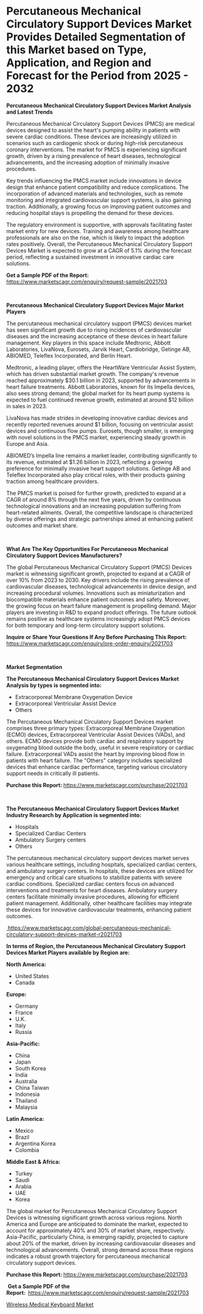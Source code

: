 <p><h1>Percutaneous Mechanical Circulatory Support Devices Market Provides Detailed Segmentation of this Market based on Type, Application, and Region and Forecast for the Period from 2025 - 2032</h1></p><p><strong>Percutaneous Mechanical Circulatory Support Devices Market Analysis and Latest Trends</strong></p>
<p><p>Percutaneous Mechanical Circulatory Support Devices (PMCS) are medical devices designed to assist the heart's pumping ability in patients with severe cardiac conditions. These devices are increasingly utilized in scenarios such as cardiogenic shock or during high-risk percutaneous coronary interventions. The market for PMCS is experiencing significant growth, driven by a rising prevalence of heart diseases, technological advancements, and the increasing adoption of minimally invasive procedures.</p><p>Key trends influencing the PMCS market include innovations in device design that enhance patient compatibility and reduce complications. The incorporation of advanced materials and technologies, such as remote monitoring and integrated cardiovascular support systems, is also gaining traction. Additionally, a growing focus on improving patient outcomes and reducing hospital stays is propelling the demand for these devices.</p><p>The regulatory environment is supportive, with approvals facilitating faster market entry for new devices. Training and awareness among healthcare professionals are also on the rise, which is likely to impact the adoption rates positively. Overall, the Percutaneous Mechanical Circulatory Support Devices Market is expected to grow at a CAGR of 5.1% during the forecast period, reflecting a sustained investment in innovative cardiac care solutions.</p></p>
<p><strong>Get a Sample PDF of the Report:&nbsp;</strong> <a href="https://www.marketscagr.com/enquiry/request-sample/2021703?utm_campaign=2453&utm_medium=2&utm_source=Github&utm_content=ia&utm_term=29032025&utm_id=percutaneous-mechanical-circulatory-support-devices">https://www.marketscagr.com/enquiry/request-sample/2021703</a></p>
<p>&nbsp;</p>
<p><strong>Percutaneous Mechanical Circulatory Support Devices Major Market Players</strong></p>
<p><p>The percutaneous mechanical circulatory support (PMCS) devices market has seen significant growth due to rising incidences of cardiovascular diseases and the increasing acceptance of these devices in heart failure management. Key players in this space include Medtronic, Abbott Laboratories, LivaNova, Eurosets, Jarvik Heart, Cardiobridge, Getinge AB, ABIOMED, Teleflex Incorporated, and Berlin Heart.</p><p>Medtronic, a leading player, offers the HeartWare Ventricular Assist System, which has driven substantial market growth. The company's revenue reached approximately $30.1 billion in 2023, supported by advancements in heart failure treatments. Abbott Laboratories, known for its Impella devices, also sees strong demand; the global market for its heart pump systems is expected to fuel continued revenue growth, estimated at around $12 billion in sales in 2023.</p><p>LivaNova has made strides in developing innovative cardiac devices and recently reported revenues around $1 billion, focusing on ventricular assist devices and continuous flow pumps. Eurosets, though smaller, is emerging with novel solutions in the PMCS market, experiencing steady growth in Europe and Asia.</p><p>ABIOMED’s Impella line remains a market leader, contributing significantly to its revenue, estimated at $1.26 billion in 2023, reflecting a growing preference for minimally invasive heart support solutions. Getinge AB and Teleflex Incorporated also play critical roles, with their products gaining traction among healthcare providers.</p><p>The PMCS market is poised for further growth, predicted to expand at a CAGR of around 8% through the next five years, driven by continuous technological innovations and an increasing population suffering from heart-related ailments. Overall, the competitive landscape is characterized by diverse offerings and strategic partnerships aimed at enhancing patient outcomes and market share.</p></p>
<p>&nbsp;</p>
<p><strong>What Are The Key Opportunities For Percutaneous Mechanical Circulatory Support Devices Manufacturers?</strong></p>
<p><p>The global Percutaneous Mechanical Circulatory Support (PMCS) Devices market is witnessing significant growth, projected to expand at a CAGR of over 10% from 2023 to 2030. Key drivers include the rising prevalence of cardiovascular diseases, technological advancements in device design, and increasing procedural volumes. Innovations such as miniaturization and biocompatible materials enhance patient outcomes and safety. Moreover, the growing focus on heart failure management is propelling demand. Major players are investing in R&D to expand product offerings. The future outlook remains positive as healthcare systems increasingly adopt PMCS devices for both temporary and long-term circulatory support solutions.</p></p>
<p><strong>Inquire or Share Your Questions If Any Before Purchasing This Report:</strong> <a href="https://www.marketscagr.com/enquiry/pre-order-enquiry/2021703?utm_campaign=2453&utm_medium=2&utm_source=Github&utm_content=ia&utm_term=29032025&utm_id=percutaneous-mechanical-circulatory-support-devices">https://www.marketscagr.com/enquiry/pre-order-enquiry/2021703</a></p>
<p>&nbsp;</p>
<p><strong>Market Segmentation</strong></p>
<p><strong>The Percutaneous Mechanical Circulatory Support Devices Market Analysis by types is segmented into:</strong></p>
<p><ul><li>Extracorporeal Membrane Oxygenation Device</li><li>Extracorporeal Ventricular Assist Device</li><li>Others</li></ul></p>
<p><p>The Percutaneous Mechanical Circulatory Support Devices market comprises three primary types: Extracorporeal Membrane Oxygenation (ECMO) devices, Extracorporeal Ventricular Assist Devices (VADs), and others. ECMO devices provide both cardiac and respiratory support by oxygenating blood outside the body, useful in severe respiratory or cardiac failure. Extracorporeal VADs assist the heart by improving blood flow in patients with heart failure. The "Others" category includes specialized devices that enhance cardiac performance, targeting various circulatory support needs in critically ill patients.</p></p>
<p><strong>Purchase this Report:&nbsp;</strong><a href="https://www.marketscagr.com/purchase/2021703?utm_campaign=2453&utm_medium=2&utm_source=Github&utm_content=ia&utm_term=29032025&utm_id=percutaneous-mechanical-circulatory-support-devices">https://www.marketscagr.com/purchase/2021703</a></p>
<p>&nbsp;</p>
<p><strong>The Percutaneous Mechanical Circulatory Support Devices Market Industry Research by Application is segmented into:</strong></p>
<p><ul><li>Hospitals</li><li>Specialized Cardiac Centers</li><li>Ambulatory Surgery centers</li><li>Others</li></ul></p>
<p><p>The percutaneous mechanical circulatory support devices market serves various healthcare settings, including hospitals, specialized cardiac centers, and ambulatory surgery centers. In hospitals, these devices are utilized for emergency and critical care situations to stabilize patients with severe cardiac conditions. Specialized cardiac centers focus on advanced interventions and treatments for heart diseases. Ambulatory surgery centers facilitate minimally invasive procedures, allowing for efficient patient management. Additionally, other healthcare facilities may integrate these devices for innovative cardiovascular treatments, enhancing patient outcomes.</p></p>
<p><a href="https://www.marketscagr.com/global-percutaneous-mechanical-circulatory-support-devices-market-r2021703?utm_campaign=2453&utm_medium=2&utm_source=Github&utm_content=ia&utm_term=29032025&utm_id=percutaneous-mechanical-circulatory-support-devices">&nbsp;https://www.marketscagr.com/global-percutaneous-mechanical-circulatory-support-devices-market-r2021703</a></p>
<p><strong>In terms of Region, the Percutaneous Mechanical Circulatory Support Devices Market Players available by Region are:</strong></p>
<p>
    <p> <strong> North America: </strong>
        <ul>
            <li>United States</li>
            <li>Canada</li>
        </ul>
        </p> 
    <p> <strong> Europe: </strong>
        <ul>
            <li>Germany</li>
            <li>France</li>
            <li>U.K.</li>
            <li>Italy</li>
            <li>Russia</li>
        </ul>
        </p> 
    <p> <strong> Asia-Pacific: </strong>
        <ul>
            <li>China</li>
            <li>Japan</li>
            <li>South Korea</li>
            <li>India</li>
            <li>Australia</li>
            <li>China Taiwan</li>
            <li>Indonesia</li>
            <li>Thailand</li>
            <li>Malaysia</li>
        </ul>
        </p> 
    <p> <strong> Latin America: </strong>
        <ul>
            <li>Mexico</li>
            <li>Brazil</li>
            <li>Argentina Korea</li>
            <li>Colombia</li>
        </ul>
        </p> 
    <p> <strong> Middle East & Africa: </strong>
        <ul>
            <li>Turkey</li>
            <li>Saudi</li>
            <li>Arabia</li>
            <li>UAE</li>
            <li>Korea</li>
        </ul>
    </p>
    </p>
<p><p>The global market for Percutaneous Mechanical Circulatory Support Devices is witnessing significant growth across various regions. North America and Europe are anticipated to dominate the market, expected to account for approximately 40% and 30% of market share, respectively. Asia-Pacific, particularly China, is emerging rapidly, projected to capture about 20% of the market, driven by increasing cardiovascular diseases and technological advancements. Overall, strong demand across these regions indicates a robust growth trajectory for percutaneous mechanical circulatory support devices.</p></p>
<p><strong>Purchase this Report: </strong><a href="https://www.marketscagr.com/purchase/2021703?utm_campaign=2453&utm_medium=2&utm_source=Github&utm_content=ia&utm_term=29032025&utm_id=percutaneous-mechanical-circulatory-support-devices">https://www.marketscagr.com/purchase/2021703</a></p>
<p>&nbsp;<strong>Get a Sample PDF of the Report:&nbsp;&nbsp;</strong><a href="https://www.marketscagr.com/enquiry/request-sample/2021703?utm_campaign=2453&utm_medium=2&utm_source=Github&utm_content=ia&utm_term=29032025&utm_id=percutaneous-mechanical-circulatory-support-devices">https://www.marketscagr.com/enquiry/request-sample/2021703</a></p>
<p><strong></strong></p>
<p><p><a href="https://github.com/gerdabatiskzv9/Market-Research-Report-List-1/blob/main/wireless-medical-keyboard-market.md?utm_campaign=2453&utm_medium=2&utm_source=Github&utm_content=ia&utm_term=29032025&utm_id=percutaneous-mechanical-circulatory-support-devices">Wireless Medical Keyboard Market</a></p></p>